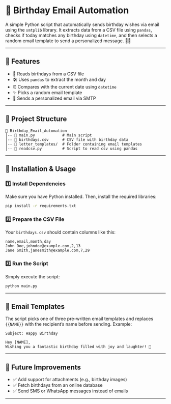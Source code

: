 # 🎉 Birthday Email Automation

A simple Python script that automatically sends birthday wishes via email using the `smtplib` library. It extracts data from a CSV file using `pandas`, checks if today matches any birthday using `datetime`, and then selects a random email template to send a personalized message. 🎂📧

---

## 🚀 Features
- 📅 Reads birthdays from a CSV file
- 🛠 Uses `pandas` to extract the month and day
- ⏰ Compares with the current date using `datetime`
- ✨ Picks a random email template
- 📩 Sends a personalized email via SMTP

---

## 📂 Project Structure
```
📁 Birthday_Email_Automation
│-- 📄 main.py            # Main script
│-- 📄 birthdays.csv      # CSV file with birthday data
│-- 📄 letter_templates/  # Folder containing email templates
│-- 📄 readcsv.py         # Script to read csv using pandas
```

---

## 🔧 Installation & Usage
### 1️⃣ Install Dependencies
Make sure you have Python installed. Then, install the required libraries:
```bash
pip install -r requirements.txt
```

### 2️⃣ Prepare the CSV File
Your `birthdays.csv` should contain columns like this:
```csv
name,email,month,day
John Doe,johndoe@example.com,2,13
Jane Smith,janesmith@example.com,7,29
```

### 3️⃣ Run the Script
Simply execute the script:
```bash
python main.py
```

---

## 📧 Email Templates
The script picks one of three pre-written email templates and replaces `{{NAME}}` with the recipient’s name before sending.
Example:
```
Subject: Happy Birthday 

Hey [NAME],
Wishing you a fantastic birthday filled with joy and laughter! 🥳

```

---

## 🎯 Future Improvements
- ✅ Add support for attachments (e.g., birthday images)
- ✅ Fetch birthdays from an online database
- ✅ Send SMS or WhatsApp messages instead of emails

---
